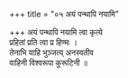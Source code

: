 +++
title = "०५ अयं पन्थापि नयामि"

+++
अयं पन्थापि नयामि त्वा कृत्ये  
प्रहितां प्रति त्वा प्र हिण्मः ।  
तेनाभि याहि भुञ्जत्य् अनस्वतीव  
वाहिनी विश्वरूपा कुरूटिनी ॥
